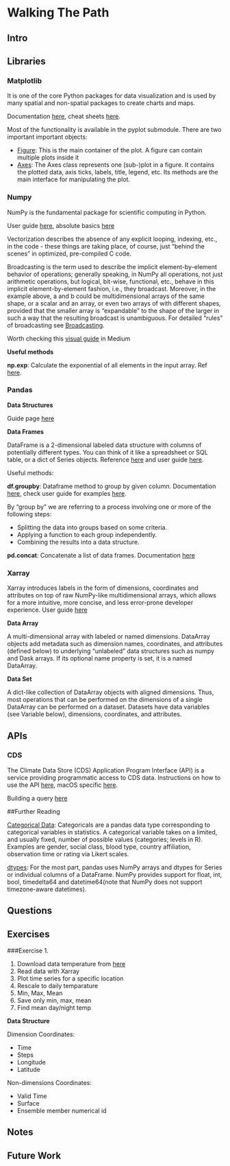 # Walking The Path

## Intro

## Libraries

### Matplotlib

It is one of the core Python packages for data visualization and is used by many spatial and non-spatial packages to create charts and maps.

Documentation [here](https://matplotlib.org/stable/index.html),
cheat sheets [here](https://matplotlib.org/cheatsheets/).

Most of the functionality is available in the pyplot submodule. There are two important important objects:

* [Figure](https://matplotlib.org/stable/api/figure_api.html): This is the main container of the plot. A figure can contain multiple plots inside it
* [Axes](https://matplotlib.org/stable/api/axes_api.html): The Axes class represents one (sub-)plot in a figure. It contains the plotted data, axis ticks, labels, title, legend, etc. Its methods are the main interface for manipulating the plot. 

### Numpy

NumPy is the fundamental package for scientific computing in Python. 

User guide [here](https://numpy.org/doc/stable/user/index.html#user), absolute basics [here](https://numpy.org/doc/stable/user/absolute_beginners.html)

Vectorization describes the absence of any explicit looping, indexing, etc., in the code - these things are taking place, of course, just “behind the scenes” in optimized, pre-compiled C code.

Broadcasting is the term used to describe the implicit element-by-element behavior of operations; generally speaking, in NumPy all operations, not just arithmetic operations, but logical, bit-wise, functional, etc., behave in this implicit element-by-element fashion, i.e., they broadcast. Moreover, in the example above, a and b could be multidimensional arrays of the same shape, or a scalar and an array, or even two arrays of with different shapes, provided that the smaller array is “expandable” to the shape of the larger in such a way that the resulting broadcast is unambiguous. For detailed “rules” of broadcasting see [Broadcasting](https://numpy.org/devdocs/user/basics.broadcasting.html#basics-broadcasting).

Worth checking this [visual guide](https://betterprogramming.pub/numpy-illustrated-the-visual-guide-to-numpy-3b1d4976de1d) in Medium

**Useful methods**

**np.exp**: Calculate the exponential of all elements in the input array. Ref [here](https://numpy.org/doc/stable/reference/generated/numpy.exp.html).

### Pandas

**Data Structures**

Guide page [here](https://pandas.pydata.org/pandas-docs/stable/user_guide/dsintro.html#basics-dataframe)

**Data Frames**

DataFrame is a 2-dimensional labeled data structure with columns of potentially different types. You can think of it like a spreadsheet or SQL table, or a dict of Series objects. Reference [here](https://pandas.pydata.org/pandas-docs/stable/reference/api/pandas.DataFrame.html) and user guide [here](https://pandas.pydata.org/pandas-docs/stable/user_guide/dsintro.html#basics-dataframe).

Useful methods:

**df.groupby**: Dataframe method to group by given column. Documentation [here](https://pandas.pydata.org/pandas-docs/stable/reference/api/pandas.DataFrame.groupby.html), check user guide for examples [here](https://pandas.pydata.org/pandas-docs/stable/user_guide/groupby.html). 

By “group by” we are referring to a process involving one or more of the following steps:

* Splitting the data into groups based on some criteria.
* Applying a function to each group independently.
* Combining the results into a data structure.

**pd.concat**: Concatenate a list of data frames. Documentation [here](https://pandas.pydata.org/pandas-docs/stable/reference/api/pandas.concat.html)

### Xarray

Xarray introduces labels in the form of dimensions, coordinates and attributes on top of raw NumPy-like multidimensional arrays, which allows for a more intuitive, more concise, and less error-prone developer experience. User guide [here](https://docs.xarray.dev/en/stable/user-guide/index.html)

**Data Array**

A multi-dimensional array with labeled or named dimensions. DataArray objects add metadata such as dimension names, coordinates, and attributes (defined below) to underlying “unlabeled” data structures such as numpy and Dask arrays. If its optional name property is set, it is a named DataArray.

**Data Set**

A dict-like collection of DataArray objects with aligned dimensions. Thus, most operations that can be performed on the dimensions of a single DataArray can be performed on a dataset. Datasets have data variables (see Variable below), dimensions, coordinates, and attributes.

## APIs

### CDS

The Climate Data Store (CDS) Application Program Interface (API) is a service providing programmatic access to CDS data. Instructions on how to use the API [here](https://cds.climate.copernicus.eu/api-how-to), macOS specific [here](https://confluence.ecmwf.int/display/CKB/How+to+install+and+use+CDS+API+on+macOS).

Building a query [here](https://cds.climate.copernicus.eu/cdsapp#!/dataset/reanalysis-era5-land?tab=form)

##Further Reading

[Categorical Data](https://pandas.pydata.org/pandas-docs/stable/user_guide/categorical.html#categorical): Categoricals are a pandas data type corresponding to categorical variables in statistics. A categorical variable takes on a limited, and usually fixed, number of possible values (categories; levels in R). Examples are gender, social class, blood type, country affiliation, observation time or rating via Likert scales.

[dtypes](https://pandas.pydata.org/pandas-docs/stable/user_guide/basics.html#basics-dtypes): For the most part, pandas uses NumPy arrays and dtypes for Series or individual columns of a DataFrame. NumPy provides support for float, int, bool, timedelta64 and datetime64(note that NumPy does not support timezone-aware datetimes).

## Questions

## Exercises

###Exercise 1.

1. Download data temperature from [here](https://cds.climate.copernicus.eu/cdsapp#!/dataset/reanalysis-era5-land?tab=form)
2. Read data with Xarray
3. Plot time series for a specific location
4. Rescale to daily temparature
5. Min, Max, Mean
6. Save only min, max, mean
7. Find mean day/night temp 

**Data Structure**

Dimension Coordinates:

* Time
* Steps
* Longitude
* Latitude

Non-dimensions Coordinates:

* Valid Time
* Surface
* Ensemble member numerical id

## Notes

## Future Work